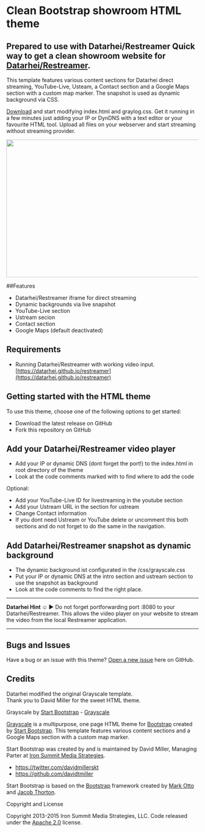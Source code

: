 # Clean Bootstrap showroom HTML theme
## Prepared to use with Datarhei/Restreamer Quick way to get a clean showroom website for [Datarhei/Restreamer](https://datarhei.github.io/restreamer).  
This template features various content sections for Datarhei direct streaming, YouTube-Live, Usteam, a Contact section and a Google Maps section with a custom map marker. The snapshot is used as dynamic background via CSS. 

[Download](https://github.com/datarhei/showroom-html-theme/archive/gh-pages.zip) and start modifying index.html and graylog.css. Get it running in a few minutes just adding your IP or DynDNS with a text editor or your favourite HTML tool. Upload all files on your webserver and start streaming without streaming provider.

<img src="https://datarhei.github.io/restreamer/img/showroom-theme-scr.jpg" width="640" height="360">

##Features

* Datarhei/Restreamer iframe for direct streaming
* Dynamic backgrounds via live snapshot
* YouTube-Live section
* Ustream secion
* Contact section
* Google Maps (default deactivated)

## Requirements
* Running Datarhei/Restreamer with working video input. [https://datarhei.github.io/restreamer](https://datarhei.github.io/restreamer)

## Getting started with the HTML theme

To use this theme, choose one of the following options to get started:
* Download the latest release on GitHub
* Fork this repository on GitHub

## Add your Datarhei/Restreamer video player
* Add your IP or dynamic DNS (dont forget the port!) to the index.html in root directory of the theme
* Look at the code comments marked with <!-- --> to find where to add the code

Optional: 
* Add your YouTube-Live ID for livestreaming in the youtube section
* Add your Ustream URL in the section for ustream
* Change Contact information
* If you dont need Ustream or YouTube delete or uncomment this both sections and do not forget to do the same in the navigation.

## Add Datarhei/Restreamer snapshot as dynamic background
* The dynamic background ist configurated in the /css/grayscale.css
* Put your IP or dynamic DNS at the intro section and ustream section to use the snapshot as background
* Look at the code comments to find the right place.

---
**Datarhei Hint ☺ ►**  Do not forget portforwarding port :8080 to your Datarhei/Restreamer. This allows the video player on your website to stream the video from the local Restreamer application.

---
## Bugs and Issues

Have a bug or an issue with this theme? [Open a new issue](https://github.com/datarhei/showroom/issues) here on GitHub.

## Credits
Datarhei modified the original Grayscale template.  
Thank you to David Miller for the sweet HTML theme. 

Grayscale by [Start Bootstrap](http://startbootstrap.com/) - [Grayscale](http://startbootstrap.com/template-overviews/grayscale/)  

[Grayscale](http://startbootstrap.com/template-overviews/grayscale/) is a multipurpose, one page HTML theme for [Bootstrap](http://getbootstrap.com/) created by [Start Bootstrap](http://startbootstrap.com/). This template features various content sections and a Google Maps section with a custom map marker.    

Start Bootstrap was created by and is maintained by David Miller, Managing Parter at [Iron Summit Media Strategies](http://www.ironsummitmedia.com/).  

* https://twitter.com/davidmillerskt
* https://github.com/davidtmiller  

Start Bootstrap is based on the [Bootstrap](http://getbootstrap.com/) framework created by [Mark Otto](https://twitter.com/mdo) and [Jacob Thorton](https://twitter.com/fat).  

Copyright and License   

Copyright 2013-2015 Iron Summit Media Strategies, LLC. Code released under the [Apache 2.0](https://github.com/IronSummitMedia/startbootstrap-grayscale/blob/gh-pages/LICENSE) license.
